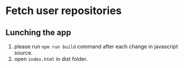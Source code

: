 # Fetch user repositories

## Lunching the app

1. please run `npm run build` command after each change in javascript source.
2. open `index.html` in dist folder.
